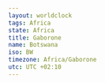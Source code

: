 ```yaml
---
layout: worldclock
tags: Africa
state: Africa
title: Gaborone
name: Botswana
iso: BW
timezone: Africa/Gaborone
utc: UTC +02:10
---
```



